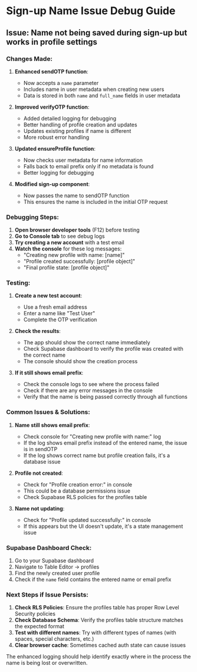 # Sign-up Name Issue Debug Guide

## Issue: Name not being saved during sign-up but works in profile settings

### Changes Made:

1. **Enhanced sendOTP function**:
   - Now accepts a `name` parameter
   - Includes name in user metadata when creating new users
   - Data is stored in both `name` and `full_name` fields in user metadata

2. **Improved verifyOTP function**:
   - Added detailed logging for debugging
   - Better handling of profile creation and updates
   - Updates existing profiles if name is different
   - More robust error handling

3. **Updated ensureProfile function**:
   - Now checks user metadata for name information
   - Falls back to email prefix only if no metadata is found
   - Better logging for debugging

4. **Modified sign-up component**:
   - Now passes the name to sendOTP function
   - This ensures the name is included in the initial OTP request

### Debugging Steps:

1. **Open browser developer tools** (F12) before testing
2. **Go to Console tab** to see debug logs
3. **Try creating a new account** with a test email
4. **Watch the console** for these log messages:
   - "Creating new profile with name: [name]"
   - "Profile created successfully: [profile object]"
   - "Final profile state: [profile object]"

### Testing:

1. **Create a new test account**:
   - Use a fresh email address
   - Enter a name like "Test User"
   - Complete the OTP verification

2. **Check the results**:
   - The app should show the correct name immediately
   - Check Supabase dashboard to verify the profile was created with the correct name
   - The console should show the creation process

3. **If it still shows email prefix**:
   - Check the console logs to see where the process failed
   - Check if there are any error messages in the console
   - Verify that the name is being passed correctly through all functions

### Common Issues & Solutions:

1. **Name still shows email prefix**:
   - Check console for "Creating new profile with name:" log
   - If the log shows email prefix instead of the entered name, the issue is in sendOTP
   - If the log shows correct name but profile creation fails, it's a database issue

2. **Profile not created**:
   - Check for "Profile creation error:" in console
   - This could be a database permissions issue
   - Check Supabase RLS policies for the profiles table

3. **Name not updating**:
   - Check for "Profile updated successfully:" in console
   - If this appears but the UI doesn't update, it's a state management issue

### Supabase Dashboard Check:

1. Go to your Supabase dashboard
2. Navigate to Table Editor → profiles
3. Find the newly created user profile
4. Check if the `name` field contains the entered name or email prefix

### Next Steps if Issue Persists:

1. **Check RLS Policies**: Ensure the profiles table has proper Row Level Security policies
2. **Check Database Schema**: Verify the profiles table structure matches the expected format
3. **Test with different names**: Try with different types of names (with spaces, special characters, etc.)
4. **Clear browser cache**: Sometimes cached auth state can cause issues

The enhanced logging should help identify exactly where in the process the name is being lost or overwritten.
